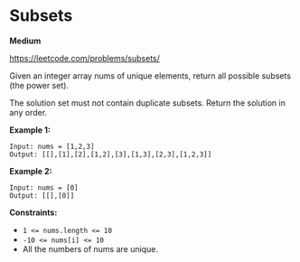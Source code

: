 # Subsets
**Medium**


https://leetcode.com/problems/subsets/


Given an integer array nums of unique elements, return all possible subsets (the power set).

The solution set must not contain duplicate subsets. Return the solution in any order.
 

**Example 1:**
```
Input: nums = [1,2,3]
Output: [[],[1],[2],[1,2],[3],[1,3],[2,3],[1,2,3]]
```
**Example 2:**
```
Input: nums = [0]
Output: [[],[0]]
```
 
**Constraints:**

- `1 <= nums.length <= 10`
- `-10 <= nums[i] <= 10`
- All the numbers of nums are unique.